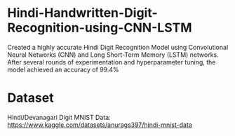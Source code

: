 # Hindi-Handwritten-Digit-Recognition-using-CNN-LSTM
Created a highly accurate Hindi Digit Recognition Model using Convolutional Neural Networks (CNN) and Long Short-Term Memory (LSTM) networks. After several rounds of experimentation and hyperparameter tuning, the model achieved an accuracy of 99.4%


# Dataset
Hindi/Devanagari Digit MNIST Data: https://www.kaggle.com/datasets/anurags397/hindi-mnist-data

